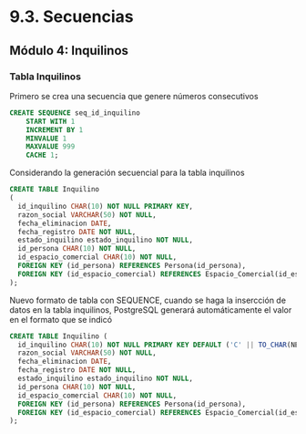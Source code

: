 # 9.3. Secuencias

## Módulo 4: Inquilinos

### Tabla Inquilinos

Primero se crea una secuencia que genere números consecutivos
```sql
CREATE SEQUENCE seq_id_inquilino
    START WITH 1
    INCREMENT BY 1
    MINVALUE 1
    MAXVALUE 999
    CACHE 1; 
```
Considerando la generación secuencial para la tabla inquilinos
```sql
CREATE TABLE Inquilino
(
  id_inquilino CHAR(10) NOT NULL PRIMARY KEY,
  razon_social VARCHAR(50) NOT NULL,
  fecha_eliminacion DATE,
  fecha_registro DATE NOT NULL,
  estado_inquilino estado_inquilino NOT NULL,
  id_persona CHAR(10) NOT NULL,
  id_espacio_comercial CHAR(10) NOT NULL,
  FOREIGN KEY (id_persona) REFERENCES Persona(id_persona),
  FOREIGN KEY (id_espacio_comercial) REFERENCES Espacio_Comercial(id_espacio_comercial)
);
```

Nuevo formato de tabla con SEQUENCE, cuando se haga la insercción de datos en la tabla inquilinos, PostgreSQL generará automáticamente el valor en el formato que se indicó
```sql
CREATE TABLE Inquilino (
  id_inquilino CHAR(10) NOT NULL PRIMARY KEY DEFAULT ('C' || TO_CHAR(NEXTVAL('seq_inquilino'), 'FM000')),
  razon_social VARCHAR(50) NOT NULL,
  fecha_eliminacion DATE,
  fecha_registro DATE NOT NULL,
  estado_inquilino estado_inquilino NOT NULL,
  id_persona CHAR(10) NOT NULL,
  id_espacio_comercial CHAR(10) NOT NULL,
  FOREIGN KEY (id_persona) REFERENCES Persona(id_persona),
  FOREIGN KEY (id_espacio_comercial) REFERENCES Espacio_Comercial(id_espacio_comercial)
);
```